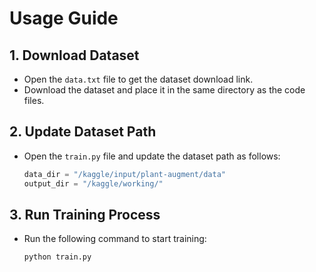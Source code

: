 # Usage Guide

## 1. Download Dataset
- Open the `data.txt` file to get the dataset download link.
- Download the dataset and place it in the same directory as the code files.

## 2. Update Dataset Path
- Open the `train.py` file and update the dataset path as follows:
  ```python
  data_dir = "/kaggle/input/plant-augment/data"
  output_dir = "/kaggle/working/"
  ```

## 3. Run Training Process
- Run the following command to start training:
  ```bash
  python train.py
  ```